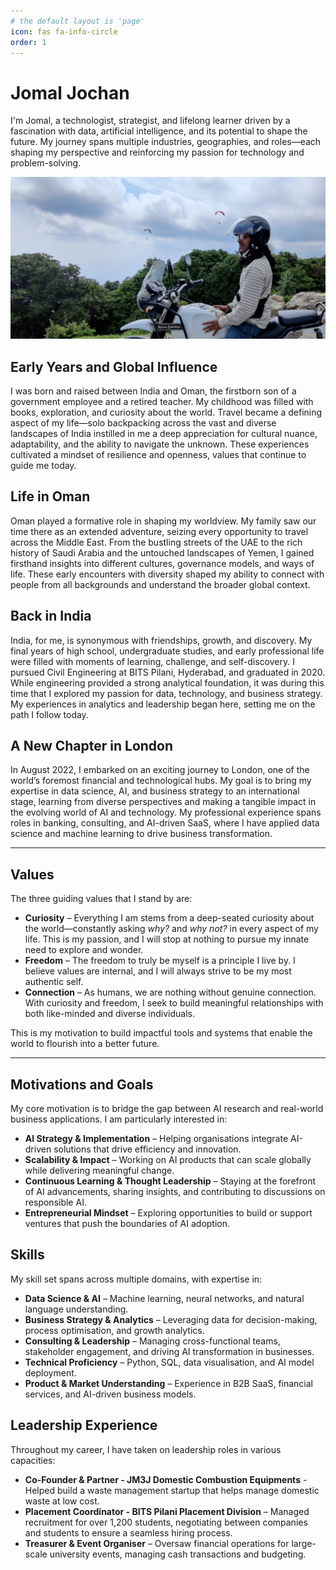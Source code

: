 ```yaml
---
# the default layout is 'page'
icon: fas fa-info-circle
order: 1
---
```


# Jomal Jochan

I'm Jomal, a technologist, strategist, and lifelong learner driven by a fascination with data, artificial intelligence, and its potential to shape the future. My journey spans multiple industries, geographies, and roles—each shaping my perspective and reinforcing my passion for technology and problem-solving.

![About](assets/images/about_me.jpeg)

## Early Years and Global Influence

I was born and raised between India and Oman, the firstborn son of a government employee and a retired teacher. My childhood was filled with books, exploration, and curiosity about the world. Travel became a defining aspect of my life—solo backpacking across the vast and diverse landscapes of India instilled in me a deep appreciation for cultural nuance, adaptability, and the ability to navigate the unknown. These experiences cultivated a mindset of resilience and openness, values that continue to guide me today.

## Life in Oman

Oman played a formative role in shaping my worldview. My family saw our time there as an extended adventure, seizing every opportunity to travel across the Middle East. From the bustling streets of the UAE to the rich history of Saudi Arabia and the untouched landscapes of Yemen, I gained firsthand insights into different cultures, governance models, and ways of life. These early encounters with diversity shaped my ability to connect with people from all backgrounds and understand the broader global context.

## Back in India

India, for me, is synonymous with friendships, growth, and discovery. My final years of high school, undergraduate studies, and early professional life were filled with moments of learning, challenge, and self-discovery. I pursued Civil Engineering at BITS Pilani, Hyderabad, and graduated in 2020. While engineering provided a strong analytical foundation, it was during this time that I explored my passion for data, technology, and business strategy. My experiences in analytics and leadership began here, setting me on the path I follow today.

## A New Chapter in London

In August 2022, I embarked on an exciting journey to London, one of the world’s foremost financial and technological hubs. My goal is to bring my expertise in data science, AI, and business strategy to an international stage, learning from diverse perspectives and making a tangible impact in the evolving world of AI and technology. My professional experience spans roles in banking, consulting, and AI-driven SaaS, where I have applied data science and machine learning to drive business transformation.

---

## Values

The three guiding values that I stand by are:

- **Curiosity** – Everything I am stems from a deep-seated curiosity about the world—constantly asking *why?* and *why not?* in every aspect of my life. This is my passion, and I will stop at nothing to pursue my innate need to explore and wonder.
- **Freedom** – The freedom to truly be myself is a principle I live by. I believe values are internal, and I will always strive to be my most authentic self.
- **Connection** – As humans, we are nothing without genuine connection. With curiosity and freedom, I seek to build meaningful relationships with both like-minded and diverse individuals.

This is my motivation to build impactful tools and systems that enable the world to flourish into a better future.

---

## Motivations and Goals

My core motivation is to bridge the gap between AI research and real-world business applications. I am particularly interested in:
- **AI Strategy & Implementation** – Helping organisations integrate AI-driven solutions that drive efficiency and innovation.
- **Scalability & Impact** – Working on AI products that can scale globally while delivering meaningful change.
- **Continuous Learning & Thought Leadership** – Staying at the forefront of AI advancements, sharing insights, and contributing to discussions on responsible AI.
- **Entrepreneurial Mindset** – Exploring opportunities to build or support ventures that push the boundaries of AI adoption.

## Skills

My skill set spans across multiple domains, with expertise in:
- **Data Science & AI** – Machine learning, neural networks, and natural language understanding.
- **Business Strategy & Analytics** – Leveraging data for decision-making, process optimisation, and growth analytics.
- **Consulting & Leadership** – Managing cross-functional teams, stakeholder engagement, and driving AI transformation in businesses.
- **Technical Proficiency** – Python, SQL, data visualisation, and AI model deployment.
- **Product & Market Understanding** – Experience in B2B SaaS, financial services, and AI-driven business models.

## Leadership Experience

Throughout my career, I have taken on leadership roles in various capacities:
- **Co-Founder & Partner - JM3J Domestic Combustion Equipments** - Helped build a waste management startup that helps manage domestic waste at low cost.
- **Placement Coordinator - BITS Pilani Placement Division** – Managed recruitment for over 1,200 students, negotiating between companies and students to ensure a seamless hiring process.
- **Treasurer & Event Organiser** – Oversaw financial operations for large-scale university events, managing cash transactions and budgeting.